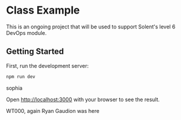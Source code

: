 # Class Example

This is an ongoing project that will be used to support Solent's level 6 DevOps module. 

## Getting Started

First, run the development server:

```bash
npm run dev
```

sophia

Open [http://localhost:3000](http://localhost:3000) with your browser to see the result.



WT000, again
Ryan Gaudion was here






